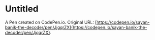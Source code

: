 # Untitled

A Pen created on CodePen.io. Original URL: [https://codepen.io/sayan-banik-the-decoder/pen/JjgqrZX](https://codepen.io/sayan-banik-the-decoder/pen/JjgqrZX).

